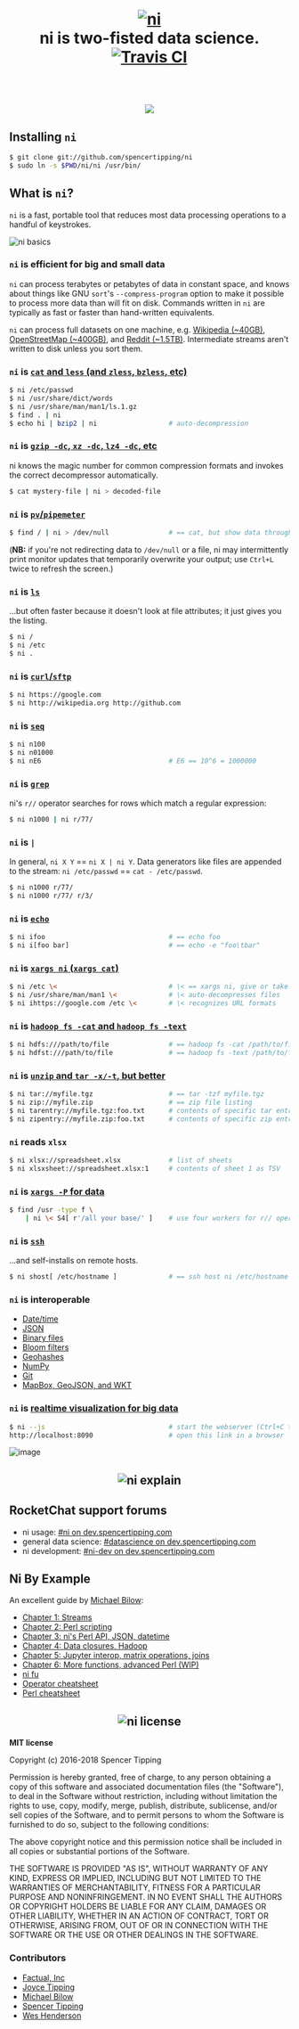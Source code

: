 <h1 align="center">
<br>
<a href="https://github.com/spencertipping/ni"><img src="http://spencertipping.com/ni-logo.png" alt="ni"></a>
<br>
ni is two-fisted data science. <a href='https://travis-ci.org/spencertipping/ni'><img src='https://travis-ci.org/spencertipping/ni.svg?branch=develop' alt='Travis CI'></a>
<br>
<br>
<br>
<img src='http://spencertipping.com/ni-osm.gif'>
</h1>

## Installing `ni`
```sh
$ git clone git://github.com/spencertipping/ni
$ sudo ln -s $PWD/ni/ni /usr/bin/
```

## What is `ni`?
`ni` is a fast, portable tool that reduces most data processing operations to a
handful of keystrokes.

![ni basics](http://spencertipping.com/ni-basics.gif)

### `ni` is efficient for big and small data
`ni` can process terabytes or petabytes of data in constant space, and knows
about things like GNU `sort`'s `--compress-program` option to make it possible
to process more data than will fit on disk. Commands written in `ni` are
typically as fast or faster than hand-written equivalents.

`ni` can process full datasets on one machine, e.g.
[Wikipedia (~40GB)](https://en.wikipedia.org/wiki/Wikipedia:Database_download),
[OpenStreetMap (~400GB)](https://github.com/spencertipping/www/blob/master/osm-animation.md), and
[Reddit (~1.5TB)](https://files.pushshift.io/reddit/). Intermediate streams
aren't written to disk unless you sort them.

### `ni` is [`cat` and `less` (and `zless`, `bzless`, etc)](doc/ni_by_example_1.md#file-input)
```sh
$ ni /etc/passwd
$ ni /usr/share/dict/words
$ ni /usr/share/man/man1/ls.1.gz
$ find . | ni
$ echo hi | bzip2 | ni                  # auto-decompression
```

### `ni` is [`gzip -dc`, `xz -dc`, `lz4 -dc`, etc](doc/ni_by_example_1.md#z-compression)
ni knows the magic number for common compression formats and invokes the correct
decompressor automatically.

```sh
$ cat mystery-file | ni > decoded-file
```

### `ni` is [`pv`/`pipemeter`](doc/monitor.md)
```sh
$ find / | ni > /dev/null               # == cat, but show data throughput
```

(**NB:** if you're not redirecting data to `/dev/null` or a file, ni may
intermittently print monitor updates that temporarily overwrite your output; use
`Ctrl+L` twice to refresh the screen.)

### `ni` is [`ls`](doc/ni_by_example_1.md#directory-io)
...but often faster because it doesn't look at file attributes; it just gives
you the listing.

```sh
$ ni /
$ ni /etc
$ ni .
```

### `ni` is [`curl`/`sftp`](doc/ni_by_example_3.md#https-http-sftp-s3cmd-read-from-web-sources)
```sh
$ ni https://google.com
$ ni http://wikipedia.org http://github.com
```

### `ni` is [`seq`](doc/ni_by_example_1.md#n-integer-stream)
```sh
$ ni n100
$ ni n01000
$ ni nE6                                # E6 == 10^6 = 1000000
```

### `ni` is [`grep`](doc/ni_by_example_1.md#filtering-with-r)
ni's `r//` operator searches for rows which match a regular expression:

```sh
$ ni n1000 | ni r/77/
```

### `ni` is `|`
In general, `ni X Y` == `ni X | ni Y`. Data generators like files are appended
to the stream: `ni /etc/passwd` == `cat - /etc/passwd`.

```sh
$ ni n1000 r/77/
$ ni n1000 r/77/ r/3/
```

### `ni` is [`echo`](doc/ni_by_example_1.md#i-literal-text)
```sh
$ ni ifoo                               # == echo foo
$ ni i[foo bar]                         # == echo -e "foo\tbar"
```

### `ni` is [`xargs ni` (`xargs cat`)](doc/ni_by_example_1.md#-read-from-filenames)
```sh
$ ni /etc \<                            # \< == xargs ni, give or take
$ ni /usr/share/man/man1 \<             # \< auto-decompresses files
$ ni ihttps://google.com /etc \<        # \< recognizes URL formats
```

### `ni` is [`hadoop fs -cat` and `hadoop fs -text`](doc/ni_by_example_4.md#hdfs-io)
```sh
$ ni hdfs:///path/to/file               # == hadoop fs -cat /path/to/file
$ ni hdfst:///path/to/file              # == hadoop fs -text /path/to/file
```

### `ni` is [`unzip` and `tar -x/-t`, but better](doc/ni_by_example_3.md#compressed-archive-input)
```sh
$ ni tar://myfile.tgz                   # == tar -tzf myfile.tgz
$ ni zip://myfile.zip                   # == zip file listing
$ ni tarentry://myfile.tgz:foo.txt      # contents of specific tar entry
$ ni zipentry://myfile.zip:foo.txt      # contents of specific zip entry
```

### `ni` reads `xlsx`
```sh
$ ni xlsx://spreadsheet.xlsx            # list of sheets
$ ni xlsxsheet://spreadsheet.xlsx:1     # contents of sheet 1 as TSV
```

### `ni` is [`xargs -P` for data](doc/ni_by_example_4.md#s-horizontal-scaling)
```sh
$ find /usr -type f \
    | ni \< S4[ r'/all your base/' ]    # use four workers for r// operator
```

### `ni` is [`ssh`](doc/ni_by_example_4.md#ssh-containers-and-horizontal-scaling)
...and self-installs on remote hosts.

```sh
$ ni shost[ /etc/hostname ]             # == ssh host ni /etc/hostname | ni
```

### `ni` is interoperable
- [Date/time](doc/ni_by_example_3.md#time-perl-functions)
- [JSON](doc/ni_by_example_3.md#json-io)
- [Binary files](doc/binary.md)
- [Bloom filters](doc/bloom.md)
- [Geohashes](doc/ni_by_example_3.md#geographic-perl-functions)
- [NumPy](doc/matrix.md#numpy-interop)
- [Git](doc/git.md)
- [MapBox, GeoJSON, and WKT](doc/wkt.md)

### `ni` is [realtime visualization for big data](doc/visual.md)
```sh
$ ni --js                               # start the webserver (Ctrl+C to exit)
http://localhost:8090                   # open this link in a browser
```

![image](http://spencertipping.com/niwav.gif)

<h2 align='center'>
<img alt='ni explain' src='http://spencertipping.com/ni-explain.png'>
</h2>

## RocketChat support forums
- ni usage: [#ni on dev.spencertipping.com](https://dev.spencertipping.com/channel/ni)
- general data science: [#datascience on dev.spencertipping.com](https://dev.spencertipping.com/channel/datascience)
- ni development: [#ni-dev on dev.spencertipping.com](https://dev.spencertipping.com/channel/ni-dev)

## Ni By Example
An excellent guide by [Michael Bilow](https://github.com/michaelbilow):

- [Chapter 1: Streams](doc/ni_by_example_1.md)
- [Chapter 2: Perl scripting](doc/ni_by_example_2.md)
- [Chapter 3: ni's Perl API, JSON, datetime](doc/ni_by_example_3.md)
- [Chapter 4: Data closures, Hadoop](doc/ni_by_example_4.md)
- [Chapter 5: Jupyter interop, matrix operations, joins](doc/ni_by_example_5.md)
- [Chapter 6: More functions, advanced Perl (WIP)](doc/ni_by_example_6.md)
- [ni fu](doc/ni_fu.md)
- [Operator cheatsheet](doc/cheatsheet_op.md)
- [Perl cheatsheet](doc/cheatsheet_perl.md)

<h2 align='center'>
<img alt='ni license' src='http://spencertipping.com/ni-license.png'>
</h2>

**MIT license**

Copyright (c) 2016-2018 Spencer Tipping

Permission is hereby granted, free of charge, to any person obtaining a copy
of this software and associated documentation files (the "Software"), to deal
in the Software without restriction, including without limitation the rights
to use, copy, modify, merge, publish, distribute, sublicense, and/or sell
copies of the Software, and to permit persons to whom the Software is
furnished to do so, subject to the following conditions:

The above copyright notice and this permission notice shall be included in
all copies or substantial portions of the Software.

THE SOFTWARE IS PROVIDED "AS IS", WITHOUT WARRANTY OF ANY KIND, EXPRESS OR
IMPLIED, INCLUDING BUT NOT LIMITED TO THE WARRANTIES OF MERCHANTABILITY,
FITNESS FOR A PARTICULAR PURPOSE AND NONINFRINGEMENT. IN NO EVENT SHALL THE
AUTHORS OR COPYRIGHT HOLDERS BE LIABLE FOR ANY CLAIM, DAMAGES OR OTHER
LIABILITY, WHETHER IN AN ACTION OF CONTRACT, TORT OR OTHERWISE, ARISING FROM,
OUT OF OR IN CONNECTION WITH THE SOFTWARE OR THE USE OR OTHER DEALINGS IN THE
SOFTWARE.

### Contributors
- [Factual, Inc](https://github.com/Factual)
- [Joyce Tipping](https://github.com/joycetipping)
- [Michael Bilow](https://github.com/michaelbilow)
- [Spencer Tipping](https://github.com/spencertipping)
- [Wes Henderson](https://github.com/weshenderson)
